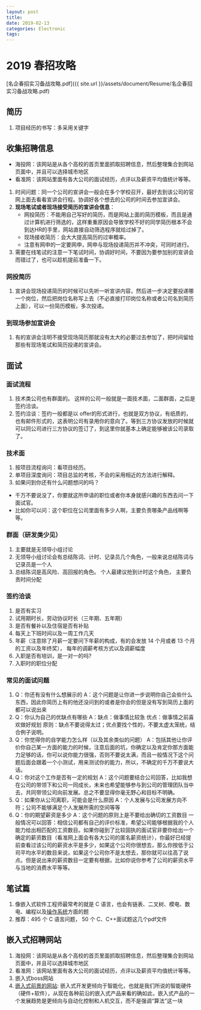 ```yaml
---
layout: post
title: 
date: 2019-02-13
categories: Electronic
tags: 
---
```


# 2019 春招攻略

[名企春招实习备战攻略.pdf]({{ site.url }}/assets/document/Resume/名企春招实习备战攻略.pdf)

## 简历

1. 项目经历的书写：多采用关键字

## 收集招聘信息

+ 海投网：该网站是从各个高校的首页里面抓取招聘信息，然后整理集合到网站页面中，并且可以选择城市地区
+ 看准网：该网站里面有各大公司的面试经历，点评以及薪资平均值统计等等。

1. 时间问题：同一个公司的宣讲会一般会在多个学校召开，最好去到该公司的官网上面去看看宣讲会行程。协调好各个想去的公司的时间去参加宣讲会。
2. **现场笔试或者现场接受简历的宣讲会信息**：
   + 网投简历：不能用自己写好的简历，而是网站上面的简历模板，而且是通过计算机进行筛选的，这样重重原因会导致学校不好的同学简历根本不会到达HR的手里，网站直接自动筛选程序就给过掉了。
   + 现场接收简历：会大大提高简历的过审概率。
   + 注意有网申的一定要网申，网申与现场投递简历并不冲突，可同时进行。
3. 需要在线笔试的注意一下笔试时间，协调好时间，不要因为要参加别的宣讲会而错过了，也可以趁机提前准备一下。

### 网投简历

1.  宣讲会现场投递简历的时候可以先听一听宣讲内容，然后进一步决定要投递哪一个岗位，然后把岗位名称写上去（不必直接打印岗位名称或者公司名到简历上面），可以一份简历模板，多次投递。

### 到现场参加宣讲会

1. 有的宣讲会注明不接受现场简历那就没有太大的必要过去参加了，把时间留给那些有现场笔试和简历投递的宣讲会。

## 面试

### 面试流程

1. 技术类公司也有群面的。 这样的公司一般就是一面技术面，二面群面，之后是签约洽谈。
2. 签约洽谈：签约一般都是以 offer的形式进行，也就是双方协议，有纸质的，也有邮件形式的，这表明公司有录用你的意向了。等到三方协议发放的时候就可以同公司进行三方协议的签订了，到这里你就基本上确定能够被该公司录取了。

### 技术面

1. 按项目流程询问：看项目经历。
2. 单项目深度询问：项目总监的考核，不会的采用相近的方法进行解释。
3.  如果问到你还有什么问题想问的吗？
   + 千万不要说没了，你要就这所申请的职位或者你本身就感兴趣的东西去问一下面试官。
   + 比如你可以问：这个职位在公司里面有多少人啊，主要负责哪条产品线啊等等。

### 群面（研发类少见）

1. 主要就是无领导小组讨论
2. 无领导小组讨论会有总结陈词、计时、记录员几个角色，一般来说总结陈词与记录员是一个人
3. 总结陈词是高风险、高回报的角色。 个人最建议抢到计时这个角色， 主要负责时间分配

### 签约洽谈

1. 是否有实习
2. 试用期时长，劳动协议时长（三年期、五年期）
3. 是否有餐补以及住宿是否有补贴
4. 每天上下班时间以及一周工作几天
5. 年薪（注意除了月薪一定要问下年薪的构成，有的会发放 14 个月或者 13 个月的工资以及年终奖）， 每年的调薪考核方式以及调薪幅度
6. 入职是否有培训，是一对一的吗?
7. 入职时的职位分配

### 常见的面试问题

1. Q：你还有没有什么想展示的 
   A：这个问题是让你进一步说明你自己会些什么东西，因此你简历上有的他还没问到的或者是你会的但是没有写到简历上面的都可以说出来
2. Q：你认为自己的优缺点有哪些 
   A：缺点：做事情比较急 
   优点：做事情之前喜欢做好规划 
   原则：缺点不要说得太过；优点要找个性的，不要太虚太笼统，结合例子说明。
3. Q：你觉得你的自学能力怎么样（以及其余类似的问题） 
   A：包括其他让你评价你自己某一方面的能力的时候，注意后面的坑，你确定以及肯定你那方面能力足够的话，你可以说你能力很强，否则不要说太满，而且一般情况下这个问题后面会跟着一个小测试，用来测试你的能力，所以，不确定的千万不要说大话。
4. Q：你对这个工作是否有一定的规划 
   A：这个问题要结合公司回答，比如我想在公司的带领下和公司一同成长，未来也希望能够参与到公司的管理团队当中去，共同带领公司向前发展。总之不要显得你毫无野心和目标不明确。
5. Q：如果你从公司离职，可能会是什么原因 
   A：个人发展与公司发展方向不符；公司不能够满足个人发展所需的空间等等
6. Q：你的期望薪资是多少 
   A：这个问题的原则上是不要给出确切的工资数目 
   一般情况可以回答：相信公司都有自己的评价标准，希望公司能够根据我的个人能力给出相匹配的工资数目。如果你碰到了比较固执的面试官非要你给出一个确定的薪资数目（看准网上面会有各大公司的匿名薪资统计），你最好已经提前查看过该公司的薪资水平是多少，如果这个公司你很想去，那么你按低于公司平均水平的数目来说，如果这个公司你不是太想去，那你就可以往高了说点。但是说出来的薪资数目一定要有根据，比如你说你参考了公司的薪资水平与当地的消费水平等等。

## 笔试篇

1. 像嵌入式软件工程师最常考的就是 C 语言，也会有链表、二叉树、模电、数电、编程以及[操作系统](http://lib.csdn.net/base/operatingsystem)方面的题
2. 推荐：495 个 C 语言问题， 50 个 C、C++面试题这几个pdf文件

## 嵌入式招聘网站

1. 海投网：该网站是从各个高校的首页里面抓取招聘信息，然后整理集合到网站页面中，并且可以选择城市地区
2. 看准网：该网站里面有各大公司的面试经历，点评以及薪资平均值统计等等。
3. 嵌入式boss网站
4. [嵌入式前景的网站](https://blog.csdn.net/fengfeng0328/article/details/82925001): 嵌入式开发更倾向于智能化，也就是我们所说的智能硬件（硬件+软件），从现在各种前沿的嵌入式产品来看的确如此，嵌入式产品的一个发展趋势是更倾向与自动化控制和人机交互，而不是强调“算法”这一块

## 